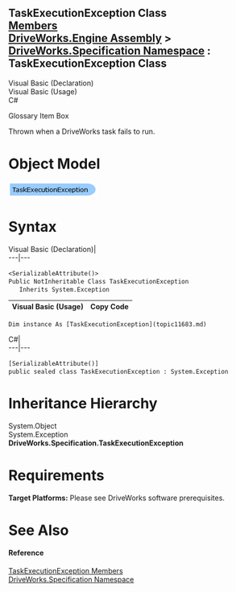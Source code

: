 TaskExecutionException Class   
[Members](topic11684.md)   
[DriveWorks.Engine Assembly](topic2156.md) > [DriveWorks.Specification Namespace](topic10764.md) : TaskExecutionException Class  
---  
  
Visual Basic (Declaration)    
Visual Basic (Usage)    
C# 

Glossary Item Box

Thrown when a DriveWorks task fails to run. 

# Object Model

![](dotnetdiagramimages/image598.png)

# Syntax

Visual Basic (Declaration)|   
---|---  
      
    
    <SerializableAttribute()>
    Public NotInheritable Class TaskExecutionException 
       Inherits System.Exception  
  
Visual Basic (Usage)| Copy Code  
---|---  
      
    
    Dim instance As [TaskExecutionException](topic11683.md)  
  
C#|   
---|---  
      
    
    [SerializableAttribute()]
    public sealed class TaskExecutionException : System.Exception   
  
# Inheritance Hierarchy

System.Object  
System.Exception  
**DriveWorks.Specification.TaskExecutionException**  


# Requirements

**Target Platforms:** Please see DriveWorks software prerequisites.

# See Also

#### Reference

[TaskExecutionException Members](topic11684.md)   
[DriveWorks.Specification Namespace](topic10764.md)


